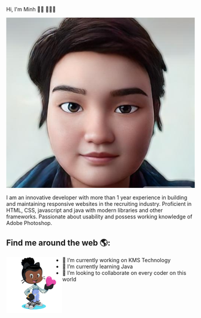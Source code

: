 Hi, I'm Minh 👋🏾 👩🏾‍💻

<img alt="avatar" src="/avatar-ai.jpg"/>

I am an innovative developer with more than 1 year experience in building and maintaining responsive websites in the recruiting industry. Proficient in HTML, CSS, javascript and java with modern libraries and other frameworks. Passionate about usability and possess working knowledge of Adobe Photoshop. 

## Find me around the web 🌎: <a href="https://github.com/SuperDMWebDev">
<img src="./avatar.gif" alt="gif"  align="left" width="150" height="150"/>
</a>

- 🔭 I’m currently working on KMS Technology
- 🌱 I’m currently learning Java
- 👯 I’m looking to collaborate on every coder on this world

